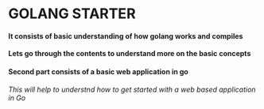 # GOLANG STARTER
#### It consists of basic understanding of how golang works and compiles

**Lets go through the contents to understand more on the basic concepts**

#### Second part consists of a basic web application in go

*This will help to understnd how to get started with a web based application in Go*